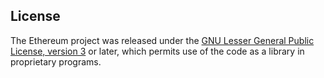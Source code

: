 ## License

The Ethereum project was released under the [GNU Lesser General Public License, version 3](https://www.gnu.org/licenses/lgpl-3.0.en.html) or later, which permits use of the code as a library in proprietary programs.

